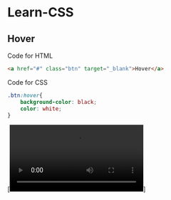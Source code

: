 # Learn-CSS

## Hover
Code for HTML
```html
<a href="#" class="btn" target="_blank">Hover</a>
```
Code for CSS
```css
.btn:hover{
    background-color: black;
    color: white;
}
```
[![Hover](https://github.com/Kalpa-Ranjan/Learn-CSS/blob/main/Videos/Hover.mp4)]